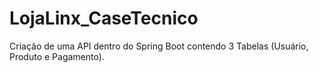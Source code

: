 # LojaLinx_CaseTecnico
Criação de uma API dentro do Spring Boot contendo 3 Tabelas (Usuário, Produto e Pagamento).
